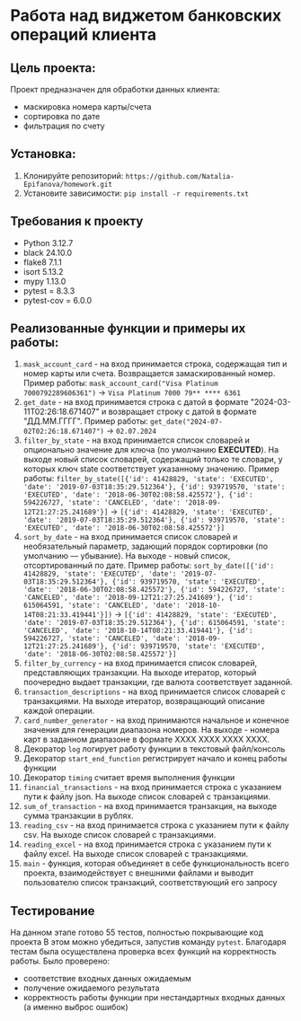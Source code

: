 # Работа над виджетом банковских операций клиента

## Цель проекта:
Проект предназначен для обработки данных клиента:
+ маскировка номера карты/счета
+ сортировка по дате
+ фильтрация по счету

## Установка:

1. Клонируйте репозиторий:
```https://github.com/Natalia-Epifanova/homework.git```
2. Установите зависимости:
```pip install -r requirements.txt```

## Требования к проекту
- Python 3.12.7
- black 24.10.0
- flake8 7.1.1
- isort 5.13.2
- mypy 1.13.0
- pytest = 8.3.3
- pytest-cov = 6.0.0

## Реализованные функции и примеры их работы:
1. ```mask_account_card``` - на вход принимается строка, содержащая тип и номер карты или счета. Возвращается замаскированный номер. Пример работы:
```mask_account_card("Visa Platinum 7000792289606361")``` -> ```Visa Platinum 7000 79** **** 6361```
2. ```get_date``` - на вход принимается строка с датой в формате "2024-03-11T02:26:18.671407"
 и возвращает строку с датой в формате "ДД.ММ.ГГГГ". Пример работы: 
```get_date("2024-07-02T02:26:18.671407")``` -> ```02.07.2024```
3. ```filter_by_state``` - на вход принимается список словарей и опционально значение для ключа (по умолчанию 
**EXECUTED**). На выходе новый список словарей, содержащий только те словари, у которых ключ 
state соответствует указанному значению. Пример работы: 
```filter_by_state([{'id': 41428829, 'state': 'EXECUTED', 'date': '2019-07-03T18:35:29.512364'}, {'id': 939719570, 'state': 'EXECUTED', 'date': '2018-06-30T02:08:58.425572'}, {'id': 594226727, 'state': 'CANCELED', 'date': '2018-09-12T21:27:25.241689'}]``` -> ```[{'id': 41428829, 'state': 'EXECUTED', 'date': '2019-07-03T18:35:29.512364'}, {'id': 939719570, 'state': 'EXECUTED', 'date': '2018-06-30T02:08:58.425572'}]```
4. ```sort_by_date``` - на вход принимается список словарей и необязательный параметр, задающий порядок сортировки (по умолчанию — убывание). На выходе - новый список, отсортированный по дате. Пример работы: 
```sort_by_date([{'id': 41428829, 'state': 'EXECUTED', 'date': '2019-07-03T18:35:29.512364'}, {'id': 939719570, 'state': 'EXECUTED', 'date': '2018-06-30T02:08:58.425572'}, {'id': 594226727, 'state': 'CANCELED', 'date': '2018-09-12T21:27:25.241689'}, {'id': 615064591, 'state': 'CANCELED', 'date': '2018-10-14T08:21:33.419441'}])``` -> ```[{'id': 41428829, 'state': 'EXECUTED', 'date': '2019-07-03T18:35:29.512364'}, {'id': 615064591, 'state': 'CANCELED', 'date': '2018-10-14T08:21:33.419441'}, {'id': 594226727, 'state': 'CANCELED', 'date': '2018-09-12T21:27:25.241689'}, {'id': 939719570, 'state': 'EXECUTED', 'date': '2018-06-30T02:08:58.425572'}]```
5. ```filter_by_currency``` - на вход принимается список словарей, представляющих транзакции. На выходе итератор, который поочередно выдает транзакции, где валюта соответствует заданной. 
6. ```transaction_descriptions``` - на вход принимается список словарей с транзакциями. На выходе итератор, возвращающий описание каждой операции.
7. ```card_number_generator``` - на вход принимаются начальное и конечное значения для генерации диапазона номеров. На выходе - номера карт в заданном диапазоне в формате XXXX XXXX XXXX XXXX.
8. Декоратор ```log``` логирует работу функции в текстовый файл/консоль
9. Декоратор ```start_end_function``` регистрирует начало и конец работы функции
10. Декоратор ```timing``` считает время выполнения функции
11. ```financial_transactions``` - на вход принимается строка с указанием пути к файлу json. На выходе список словарей с транзакциями.
12. ```sum_of_transaction``` - на вход принимается транзакция, на выходе сумма транзакции в рублях.
13. ```reading_csv``` - на вход принимается строка с указанием пути к файлу csv. На выходе список словарей с транзакциями.
14. ```reading_excel``` - на вход принимается строка с указанием пути к файлу excel. На выходе список словарей с транзакциями.
15. ```main``` - функция, которая объединяет в себе функциональность всего проекта, взаимодействует с внешними файлами и выводит пользователю список транзакций, соответствующий его запросу
## Тестирование
На данном этапе готово 55 тестов, полностью покрывающие код проекта
В этом можно убедиться, запустив команду ```pytest```. Благодаря тестам была осуществлена проверка всех функций на корректность работы. Было проверено:
- соответствие входных данных ожидаемым
- получение ожидаемого результата
- корректность работы функции при нестандартных входных данных (а именно выброс ошибок)